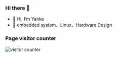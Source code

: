 ### Hi there 👋
- 👋 Hi, I’m Yanke
- 👀 embedded system、Linux、Hardware Design

### Page visitor counter
![visitor counter](https://profile-counter.glitch.me/YanKE01/count.svg)

<!---
YanKE01/YanKE01 is a ✨ special ✨ repository because its `README.md` (this file) appears on your GitHub profile.
You can click the Preview link to take a look at your changes.
--->
